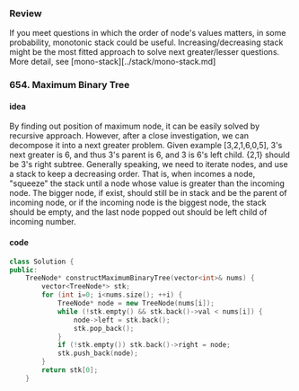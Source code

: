 ### Review

If you meet questions in which the order of node's values matters, in some probability, monotonic stack could be useful. Increasing/decreasing stack might be the most fitted approach to solve next greater/lesser questions.   More detail, see [mono-stack][../stack/mono-stack.md]



### 654. Maximum Binary Tree

#### idea

By finding out position of maximum node, it can be easily solved by recursive approach. However, after a close investigation, we can decompose it into a next greater problem. Given example [3,2,1,6,0,5], 3's next greater is 6, and thus 3's parent is 6, and 3 is 6's left child. {2,1} should be 3's right subtree. Generally speaking, we need to iterate nodes, and use a stack to keep a decreasing order. That is,  when incomes a node, "squeeze" the stack until a node whose value is greater than the incoming node. The bigger node, if exist, should still be in stack and be the parent of incoming node, or if the incoming node is the biggest node, the stack should be empty, and the last node popped out should be left child of incoming number. 

#### code

```c++
class Solution {
public:
    TreeNode* constructMaximumBinaryTree(vector<int>& nums) {
        vector<TreeNode*> stk;
        for (int i=0; i<nums.size(); ++i) {
            TreeNode* node = new TreeNode(nums[i]);
            while (!stk.empty() && stk.back()->val < nums[i]) {
                node->left = stk.back();
                stk.pop_back();
            }
            if (!stk.empty()) stk.back()->right = node;
            stk.push_back(node);
        }
        return stk[0];
    }
```






